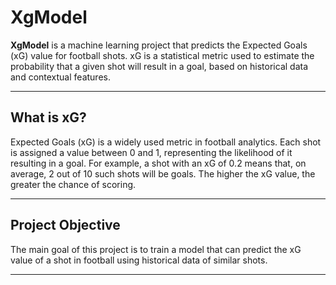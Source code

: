 # XgModel

**XgModel** is a machine learning project that predicts the Expected Goals (xG) value for football shots. xG is a statistical metric used to estimate the probability that a given shot will result in a goal, based on historical data and contextual features.

---

## What is xG?

Expected Goals (xG) is a widely used metric in football analytics. Each shot is assigned a value between 0 and 1, representing the likelihood of it resulting in a goal. For example, a shot with an xG of 0.2 means that, on average, 2 out of 10 such shots will be goals. The higher the xG value, the greater the chance of scoring.

---

## Project Objective

The main goal of this project is to train a model that can predict the xG value of a shot in football using historical data of similar shots. 

---



